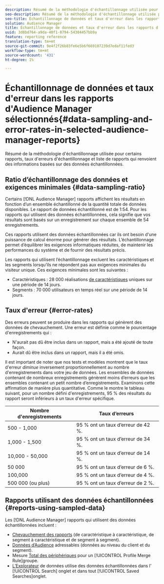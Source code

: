 ```yaml
---
description: Résumé de la méthodologie d'échantillonnage utilisée pour certains rapports, taux d'erreurs d'échantillonnage et liste de rapports qui renvoient des informations basées sur des données échantillonnées.
seo-description: Résumé de la méthodologie d'échantillonnage utilisée pour certains rapports, taux d'erreurs d'échantillonnage et liste de rapports qui renvoient des informations basées sur des données échantillonnées.
seo-title: Échantillonnage de données et taux d'erreur dans les rapports d'Audience Manager sélectionnés
solution: Audience Manager
title: Échantillonnage de données et taux d'erreur dans les rapports d'Audience Manager sélectionnés
uuid: 3d8bd764-a9da-40f1-8794-54304457bb9a
feature: reporting reference
translation-type: tm+mt
source-git-commit: 9e4f2f26b83fe6e5b6f669107239d7edaf11fed3
workflow-type: tm+mt
source-wordcount: '431'
ht-degree: 1%

---
```



# Échantillonnage de données et taux d&#39;erreur dans les rapports d&#39;Audience Manager sélectionnés{#data-sampling-and-error-rates-in-selected-audience-manager-reports}

Résumé de la méthodologie d&#39;échantillonnage utilisée pour certains rapports, taux d&#39;erreurs d&#39;échantillonnage et liste de rapports qui renvoient des informations basées sur des données échantillonnées.

## Ratio d’échantillonnage des données et exigences minimales {#data-sampling-ratio}

Certains [!DNL Audience Manager] rapports affichent les résultats en fonction d’un ensemble échantillonné de la quantité totale de données disponibles. Le rapport de données échantillonné est de 1:54. Pour les rapports qui utilisent des données échantillonnées, cela signifie que vos résultats sont basés sur un enregistrement sur chaque ensemble de 54 enregistrements.

Ces rapports utilisent des données échantillonnées car ils ont besoin d&#39;une puissance de calcul énorme pour générer des résultats. L’échantillonnage permet d’équilibrer les exigences informatiques réduites, de maintenir les performances du système et de fournir des résultats précis.

Les rapports qui utilisent l’échantillonnage excluent les caractéristiques et les segments lorsqu’ils ne répondent pas aux exigences minimales du visiteur unique. Ces exigences minimales sont les suivantes :

* Caractéristiques : 28 000 réalisations [de caractéristiques](/help/using/features/traits/trait-and-segment-qualification-reference.md#unique-trait-realizations) uniques sur une période de 14 jours.
* Segments : 70 000 utilisateurs en temps réel sur une période de 14 jours.

## Taux d&#39;erreur {#error-rates}

Des erreurs peuvent se produire dans les rapports qui génèrent des données de chevauchement. Une erreur est définie comme le pourcentage d&#39;enregistrements qui :

* N&#39;aurait pas dû être inclus dans un rapport, mais a été ajouté de toute façon.
* Aurait dû être inclus dans un rapport, mais il a été omis.

Il est important de noter que nos tests et modèles montrent que le taux d&#39;erreur *diminue* inversement proportionnellement au nombre d&#39;enregistrements dans votre jeu de données. Les ensembles de données contenant de nombreux enregistrements génèrent moins d’erreurs que les ensembles contenant un petit nombre d’enregistrements. Examinons cette affirmation de manière plus quantitative. Comme le montre le tableau suivant, pour un nombre défini d&#39;enregistrements, 95 % des résultats du rapport seront inférieurs à un taux d&#39;erreur spécifique.

| Nombre d&#39;enregistrements | Taux d’erreurs |
|--- |--- |
| 500 - 1,000 | 95 % ont un taux d’erreur de 42 %. |
| 1,000 - 1,500 | 95 % ont un taux d’erreur de 34 %. |
| 10,000 - 50,000 | 95 % ont un taux d’erreur de 14 %. |
| 50 000 | 95 % ont un taux d’erreur de 6 %. |
| 100,000 | 95 % ont un taux d’erreur de 4 %. |
| 500 000 (ou plus) | 95 % ont un taux d’erreur de 2 %. |

## Rapports utilisant des données échantillonnées {#reports-using-sampled-data}

Les [!DNL Audience Manager] rapports qui utilisent des données échantillonnées incluent :

* [Chevauchement des rapports](../reporting/dynamic-reports/dynamic-reports.md#interactive-and-overlap-reports) (de caractéristique à caractéristique, de segment à caractéristique et de segment à segment).
* [Données d’Audience](../features/addressable-audiences.md) adressables (données au niveau du client et du segment).
* Mesure [Total des périphériques](../features/profile-merge-rules/profile-link-metrics.md#merge-rule-metrics) pour un [!UICONTROL Profile Merge Rule]groupe.
* [L’Explorateur](../features/data-explorer/data-explorer-signals-search/data-explorer-search-pairs.md) de données utilise des données échantillonnées dans l’ [!UICONTROL Search] onglet et dans tout [!UICONTROL Saved Searches]onglet.
